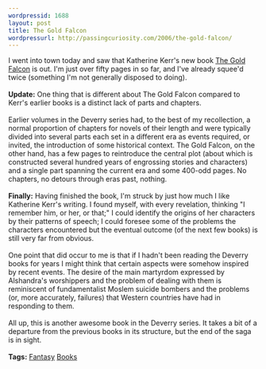 ```yaml
---
wordpressid: 1688
layout: post
title: The Gold Falcon
wordpressurl: http://passingcuriosity.com/2006/the-gold-falcon/
---
```

I went into town today and saw that Katherine Kerr's new book <a class="title" href="http://isbn.nu/0007128703">The Gold Falcon</a> is out. I'm just over fifty pages in so far, and I've already squee'd twice (something I'm not generally disposed to doing).<br /><br /><strong>Update:</strong> One thing that is different about <span class="title">The Gold Falcon</span> compared to Kerr's earlier books is a distinct lack of parts and chapters. <br /><br />Earlier volumes in the Deverry series had, to the best of my recollection, a normal proportion of chapters for novels of their length and were typically divided into several parts each set in a different era as events required, or invited, the introduction of some historical context. <span class="title">The Gold Falcon</span>, on the other hand, has a few pages to reintroduce the central plot (about which is constructed several hundred years of engrossing stories and characters) and a single part spanning the current era and some 400-odd pages. No chapters, no detours through eras past, nothing.<br /><br /><strong>Finally:</strong> Having finished the book, I'm struck by just how much I like Katherine Kerr's writing. I found myself, with every revelation, thinking "I remember him, or her, or that;" I could identify the origins of her characters by their patterns of speech; I could foresee some of the problems the characters encountered but the eventual outcome (of the next few books) is still very far from obvious. <br /><br />One point that did occur to me is that if I hadn't been reading the Deverry books for years I might think that certain aspects were somehow inspired by recent events. The desire of the main martyrdom expressed by Alshandra's worshippers and the problem of dealing with them is reminiscent of fundamentalist Moslem suicide bombers and the problems (or, more accurately, failures) that Western countries have had in responding to them.<br /><br />All up, this is another awesome book in the Deverry series. It takes a bit of a departure from the previous books in its structure, but the end of the saga is in sight.<br /><br /><span class="tags"><strong>Tags:</strong> <a rel="tag" href="http://del.icio.us/thsutton/fantasy">Fantasy</a>  <a rel="tag" href="http://del.icio.us/thsutton/books">Books</a></span>
